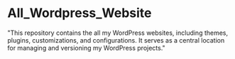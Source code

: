 # All_Wordpress_Website
"This repository contains the  all my WordPress websites, including themes, plugins, customizations, and configurations. It serves as a central location for managing and versioning my WordPress projects."
